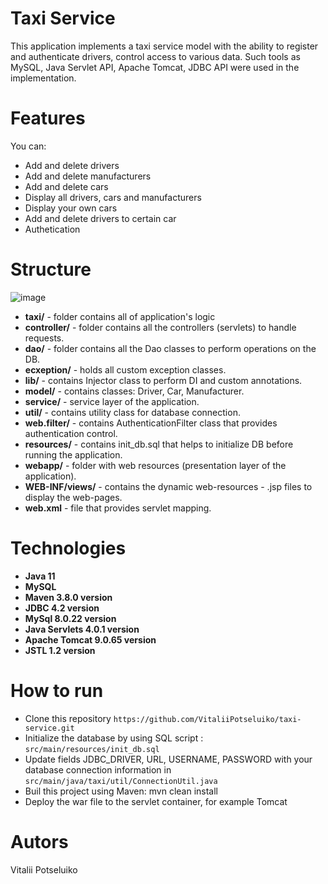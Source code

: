 # Taxi Service
This application implements a taxi service model with the ability to register and authenticate drivers, control access to various data. Such tools as MySQL, Java Servlet API, Apache Tomcat, JDBC API were used in the implementation.
# Features
You can:
- Add and delete drivers
- Add and delete manufacturers
- Add and delete cars
- Display all drivers, cars and manufacturers
- Display your own cars
- Add and delete drivers to certain car
- Authetication
# Structure
![image](https://user-images.githubusercontent.com/107885859/231518045-09822457-0458-4a05-95be-2468868784d2.png)
- **taxi/** - folder contains all of application's logic
- **controller/** - folder contains all the controllers (servlets) to handle requests.
- **dao/** - folder contains all the Dao classes to perform operations on the DB.
- **ecxeption/** - holds all custom exception classes.
- **lib/** - contains Injector class to perform DI and custom annotations.
- **model/** - contains classes: Driver, Car, Manufacturer.
- **service/** - service layer of the application.
- **util/** - contains utility class for database connection.
- **web.filter/** - contains AuthenticationFilter class that provides authentication control.
- **resources/** - contains init_db.sql that helps to initialize DB before running the application.
- **webapp/** - folder with web resources (presentation layer of the application).
- **WEB-INF/views/** - contains the dynamic web-resources - .jsp files to display the web-pages.
- **web.xml** - file that provides servlet mapping.
# Technologies
- **Java 11**
- **MySQL**
- **Maven 3.8.0 version**
- **JDBC 4.2 version**
- **MySql 8.0.22 version**
- **Java Servlets 4.0.1 version**
- **Apache Tomcat 9.0.65 version**
- **JSTL 1.2 version**
# How to run
- Clone this repository `https://github.com/VitaliiPotseluiko/taxi-service.git`
- Initialize the database by using SQL script : `src/main/resources/init_db.sql`
- Update fields JDBC_DRIVER, URL, USERNAME, PASSWORD with your database connection information in
  `src/main/java/taxi/util/ConnectionUtil.java`
- Buil this project using Maven: mvn clean install
- Deploy the war file to the servlet container, for example Tomcat
# Autors
  Vitalii Potseluiko
